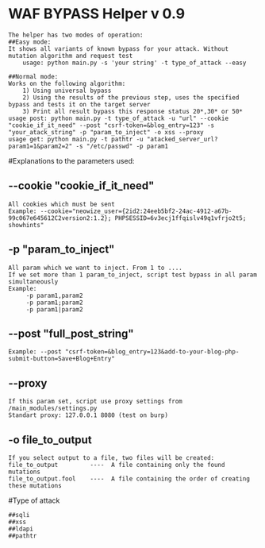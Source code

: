 # WAF BYPASS Helper v 0.9
    The helper has two modes of operation:
    ##Easy mode:
    It shows all variants of known bypass for your attack. Without mutation algorithm and request test
        usage: python main.py -s 'your string' -t type_of_attack --easy    

    ##Normal mode:
    Works on the following algorithm:
        1) Using universal bypass
        2) Using the results of the previous step, uses the specified bypass and tests it on the target server
        3) Print all result bypass this response status 20*,30* or 50*
    usage post: python main.py -t type_of_attack -u "url" --cookie "cookie_if_it_need" --post "csrf-token=&blog_entry=123" -s "your_atack_string" -p "param_to_inject" -o xss --proxy
    usage get: python main.py -t pathtr -u "atacked_server_url?param1=1&param2=2" -s "/etc/passwd" -p param1


#Explanations to the parameters used:

## --cookie "cookie_if_it_need"
    All cookies which must be sent
    Example: --cookie="neowize_user={2id2:24eeb5bf2-24ac-4912-a67b-99c067e645612C2version2:1.2}; PHPSESSID=6v3ecj1ffqislv49q1vfrjo2t5; showhints"

## -p "param_to_inject"
    All param which we want to inject. From 1 to ....
    If we set more than 1 param_to_inject, script test bypass in all param simultaneously
    Example:
         -p param1,param2
         -p param1;param2
         -p param1|param2

## --post "full_post_string"
    Example: --post "csrf-token=&blog_entry=123&add-to-your-blog-php-submit-button=Save+Blog+Entry"

## --proxy 
    If this param set, script use proxy settings from /main_modules/settings.py
    Standart proxy: 127.0.0.1 8080 (test on burp)

## -o file_to_output
    If you select output to a file, two files will be created:
    file_to_output         ----  A file containing only the found mutations
    file_to_output.fool    ----  A file containing the order of creating these mutations

#Type of attack

    ##sqli
    ##xss
    ##ldapi
    ##pathtr
